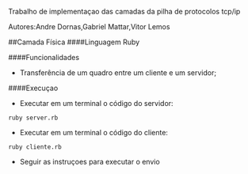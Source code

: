Trabalho de implementaçao das camadas da pilha de protocolos tcp/ip

Autores:Andre Dornas,Gabriel Mattar,Vitor Lemos

##Camada Física
####Linguagem
Ruby

####Funcionalidades
- Transferência de um quadro entre um cliente e um servidor;

####Execuçao
- Executar em um terminal o código do servidor:
```
ruby server.rb
```
- Executar em um terminal o código do cliente:
```
ruby cliente.rb
```
- Seguir as instruçoes para executar o envio
